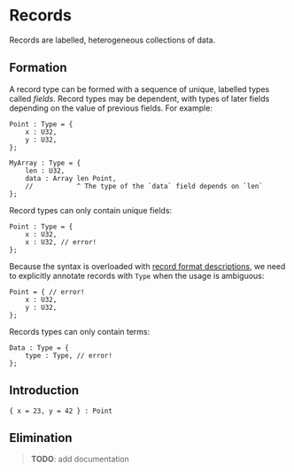 # Records

Records are labelled, heterogeneous collections of data.

## Formation

A record type can be formed with a sequence of unique, labelled types called _fields_.
Record types may be dependent, with types of later fields depending on the value of previous fields.
For example:

```fathom
Point : Type = {
    x : U32,
    y : U32,
};

MyArray : Type = {
    len : U32,
    data : Array len Point,
    //           ^ The type of the `data` field depends on `len`
};
```

Record types can only contain unique fields:

```fathom
Point : Type = {
    x : U32,
    x : U32, // error!
};
```

Because the syntax is overloaded with [record format descriptions],
we need to explicitly annotate records with `Type` when the usage is ambiguous:

```fathom
Point = { // error!
    x : U32,
    y : U32,
};
```

Records types can only contain terms:

```fathom
Data : Type = {
    type : Type, // error!
};
```

[record format descriptions]: ./format-descriptions.md#record-formats

## Introduction

```fathom
{ x = 23, y = 42 } : Point
```

## Elimination

> **TODO**: add documentation
